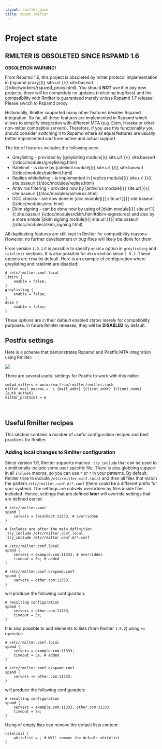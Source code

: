```yaml
---
layout: rmilter_main
title: About rmilter
---
```


# Project state

## RMILTER IS OBSOLETED SINCE RSPAMD 1.6

**OBSOLETION WARNING!**

From Rspamd 1.6, this project is obsoleted by milter protocol implementation in [rspamd proxy]({{ site.url }}{{ site.baseurl }}/doc/workers/rspamd_proxy.html). You should **NOT** use it in any new projects, there will be completely no updates (including bugfixes) and the compatibility with Rmilter is guaranteed merely unless Rspamd 1.7 release! Please switch to Rspamd proxy.

Historically, Rmilter supported many other features besides Rspamd integration. So far, all these features are implemented in Rspamd which allows to simplify integration with different MTA (e.g. Exim, Haraka or other non-milter compatible servers). Therefore, if you use this functionality you should consider switching it to Rspamd where all equal features are usually better implemented and have active and actual support.

The list of features includes the following ones:

- Greylisting - provided by [greylisting module]({{ site.url }}{{ site.baseurl }}/doc/modules/greylisting.html)
- Ratelimit - is done by [ratelimit module]({{ site.url }}{{ site.baseurl }}/doc/modules/ratelimit.html)
- Replies whitelisting - is implemented in [replies module]({{ site.url }}{{ site.baseurl }}/doc/modules/replies.html)
- Antivirus filtering - provided now by [antivirus module]({{ site.url }}{{ site.baseurl }}/doc/modules/antivirus.html)
- DCC checks - are now done in [dcc module]({{ site.url }}{{ site.baseurl }}/doc/modules/dcc.html)
- Dkim signing - can be done now by using of [dkim module]({{ site.url }}{{ site.baseurl }}/doc/modules/dkim.html#dkim-signatures) and also by a more simple [dkim signing module]({{ site.url }}{{ site.baseurl }}/doc/modules/dkim_signing.html)

All duplicating features are still kept in Rmilter for compatibility reasons. However, no further development or bug fixes will likely be done for them.

From version `1.9.1` it is possible to specify `enable` option in `greylisting` and `ratelimit` sections. It is also possible for `dkim` section since `1.9.2`. These options are `true` by default. Here is an example of configuration where greylisting and ratelimit are disabled:

~~~ucl
# /etc/rmilter.conf.local
limits {
    enable = false;
}
greylisting {
    enable = false;
}
dkim {
    enable = false;
}
~~~

These options are in their default enabled states merely for compatibility purposes. In future Rmilter releases, they will be **DISABLED** by default.

## Postfix settings

Here is a scheme that demonstrates Rspamd and Postfix MTA integration using Rmilter:

<img class="img-responsive" src="{{ site.baseurl }}/img/rspamd-schemes.007_2.png">

There are several useful settings for Postfix to work with this milter:

    smtpd_milters = unix:/var/run/rmilter/rmilter.sock
    milter_mail_macros =  i {mail_addr} {client_addr} {client_name} {auth_authen}
    milter_protocol = 6

<div style="padding-top:20px;"></div>

## Useful Rmilter recipes

This section contains a number of useful configuration recipes and best practices for Rmilter.


### Adding local changes to Rmilter configuration

Since version 1.9, Rmilter supports macros `.try_include` that can be used to conditionally include some user specific file. There is also globbing support in all `include` macros, so you can use `*` or `?` in your patterns. By default, Rmilter tries to include `/etc/rmilter.conf.local` and then all files that match the pattern `/etc/rmilter.conf.d/*.conf` (there could be a different prefix for your system). The settings are natively overridden by files inside files included. Hence, settings that are defined **later** will override settings that are defined earlier:

~~~ucl
# /etc/rmilter.conf
spamd {
    servers = localhost:11333; # overridden
}

# Includes are after the main definition
.try_include /etc/rmilter.conf.local
.try_include /etc/rmilter.conf.d/*.conf
~~~

~~~ucl
# /etc/rmilter.conf.local
spamd {
    servers = example.com:11333; # overridden
    timeout = 5s; # added
}
~~~

~~~ucl
# /etc/rmilter.conf.d/spamd.conf
spamd {
    servers = other.com:11333;
}
~~~

will produce the following configuration:

~~~ucl
# resulting configuration
spamd {
    servers = other.com:11333;
    timeout = 5s;
}
~~~

It is also possible to add elements to lists (from Rmilter `1.9.2`) using `+=` operator:

~~~ucl
# /etc/rmilter.conf.local
spamd {
    servers = example.com:11333;
    timeout = 5s; # added
}
~~~

~~~ucl
# /etc/rmilter.conf.d/spamd.conf
spamd {
    servers += other.com:11333;
}
~~~

will produce the following configuration:

~~~ucl
# resulting configuration
spamd {
    servers = example.com:11333, other.com:11333;
    timeout = 5s;
}
~~~

Using of empty lists can remove the default lists content:

~~~ucl
ratelimit {
    whitelist = ; # Will remove the default whitelist
}
~~~
